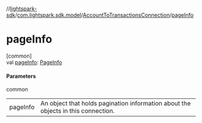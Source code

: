//[lightspark-sdk](../../../index.md)/[com.lightspark.sdk.model](../index.md)/[AccountToTransactionsConnection](index.md)/[pageInfo](page-info.md)

# pageInfo

[common]\
val [pageInfo](page-info.md): [PageInfo](../-page-info/index.md)

#### Parameters

common

| | |
|---|---|
| pageInfo | An object that holds pagination information about the objects in this connection. |
